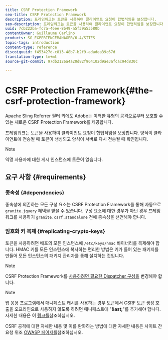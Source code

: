 ```yaml
---
title: CSRF Protection Framework
seo-title: CSRF Protection Framework
description: 프레임워크는 토큰을 사용하여 클라이언트 요청이 합법적임을 보장합니다.
seo-description: 프레임워크는 토큰을 사용하여 클라이언트 요청이 합법적임을 보장합니다.
uuid: 7cb222ba-fc7a-46ee-8b49-a5f39a53580b
contentOwner: Guillaume Carlino
products: SG_EXPERIENCEMANAGER/6.4/SITES
topic-tags: introduction
content-type: reference
discoiquuid: f453427d-c813-48b7-b2f9-adadea39c67d
translation-type: tm+mt
source-git-commit: 97db2126a4a20d82f964102d9ae3afcac94d830c

---
```



# CSRF Protection Framework{#the-csrf-protection-framework}

Apache Sling Referrer 필터 외에도 Adobe는 이러한 유형의 공격으로부터 보호할 수 있는 새로운 CSRF Protection Framework를 제공합니다.

프레임워크는 토큰을 사용하여 클라이언트 요청이 합법적임을 보장합니다. 양식이 클라이언트에 전송될 때 토큰이 생성되고 양식이 서버로 다시 전송될 때 확인됩니다.

>[!NOTE]
>
>익명 사용자에 대한 게시 인스턴스에 토큰이 없습니다.

## 요구 사항 {#requirements}

### 종속성 {#dependencies}

종속성에 의존하는 모든 구성 요소는 CSRF Protection Framework를 통해 자동으로 `granite.jquery` 혜택을 받을 수 있습니다. 구성 요소에 대한 경우가 아닌 경우 프레임워크를 사용하기 `granite.csrf.standalone` 전에 종속성을 선언해야 합니다.

### 암호화 키 복제 {#replicating-crypto-keys}

토큰을 사용하려면 배포의 모든 인스턴스에 `/etc/keys/hmac` 바이너리를 복제해야 합니다. HMAC 키를 모든 인스턴스에 복사하는 편리한 방법은 키가 들어 있는 패키지를 만들어 모든 인스턴스의 패키지 관리자를 통해 설치하는 것입니다.

>[!NOTE]
>
>CSRF Protection Framework를 [사용하려면 필요한 Dispatcher 구성을](https://helpx.adobe.com/experience-manager/dispatcher/user-guide.html) 변경해야 합니다.

>[!NOTE]
>
>웹 응용 프로그램에서 매니페스트 캐시를 사용하는 경우 토큰에서 CSRF 토큰 생성 호출을 오프라인으로 사용하지 않도록 하려면 매니페스트에 &quot;**&amp;ast;**&quot;를 추가해야 합니다. 자세한 내용은 이 [링크를](https://www.w3.org/TR/offline-webapps/)참조하십시오.
>
>CSRF 공격에 대한 자세한 내용 및 이를 완화하는 방법에 대한 자세한 내용은 사이트 간 요청 위조 [OWASP 페이지를](https://owasp.org/www-community/attacks/csrf)참조하십시오.
